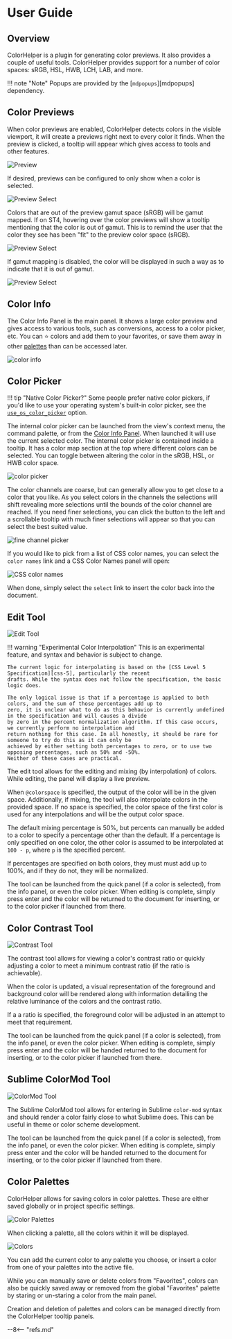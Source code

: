 # User Guide

## Overview

ColorHelper is a plugin for generating color previews. It also provides a couple of useful tools. ColorHelper provides
support for a number of color spaces: sRGB, HSL, HWB, LCH, LAB, and more.

!!! note "Note"
    Popups are provided by the [`mdpopups`][mdpopups] dependency.

## Color Previews

When color previews are enabled, ColorHelper detects colors in the visible viewport, it will create a previews right
next to every color it finds. When the preview is clicked, a tooltip will appear which gives access to tools and other
features.

![Preview](images/example.png)

If desired, previews can be configured to only show when a color is selected.

![Preview Select](images/preview_select.png)

Colors that are out of the preview gamut space (sRGB) will be gamut mapped. If on ST4, hovering over the color previews
will show a tooltip mentioning that the color is out of gamut. This is to remind the user that the color they see has
been "fit" to the preview color space (sRGB).

![Preview Select](images/gamut_mapped.png)

If gamut mapping is disabled, the color will be displayed in such a way as to indicate that it is out of gamut.

![Preview Select](images/out_of_gamut.png)

## Color Info

The Color Info Panel is the main panel. It shows a large color preview and gives access to various tools, such as
conversions, access to a color picker, etc. You can :star: colors and add them to your favorites, or save them away
in other [palettes](#palette-panel) than can be accessed later.

![color info](images/color_info.png)

## Color Picker

!!! tip "Native Color Picker?"
    Some people prefer native color pickers, if you'd like to use your operating system's built-in color picker,
    see the [`use_os_color_picker`](settings/color_picker.md#use_os_color_picker) option.

The internal color picker can be launched from the view's context menu, the command palette, or from the
[Color Info Panel](#color_info).  When launched it will use the current selected color. The internal color picker is
contained inside a tooltip.  It has a color map section at the top where different colors can be selected. You can
toggle between altering the color in the sRGB, HSL, or HWB color space.

![color picker](images/color_picker.png)

The color channels are coarse, but can generally allow you to get close to a color that you like.  As you select colors
in the channels the selections will shift revealing more selections until the bounds of the color channel are reached.
If you need finer selections, you can click the button to the left and a scrollable tooltip with much finer selections
will appear so that you can select the best suited value.

![fine channel picker](images/fine_channel_picker.png)

If you would like to pick from a list of CSS color names, you can select the `color names` link and a CSS Color Names
panel will open:

![CSS color names](images/css_color_name_panel.png)

When done, simply select the `select` link to insert the color back into the document.

## Edit Tool

![Edit Tool](images/edit_tool.gif)

!!! warning "Experimental Color Interpolation"
    This is an experimental feature, and syntax and behavior is subject to change.

    The current logic for interpolating is based on the [CSS Level 5 Specification][css-5], particularly the recent
    drafts. While the syntax does not follow the specification, the basic logic does.

    The only logical issue is that if a percentage is applied to both colors, and the sum of those percentages add up to
    zero, it is unclear what to do as this behavior is currently undefined in the specification and will causes a divide
    by zero in the percent normalization algorithm. If this case occurs, we currently perform no interpolation and
    return nothing for this case. In all honestly, it should be rare for someone to try do this as it can only be
    achieved by either setting both percentages to zero, or to use two opposing percentages, such as 50% and -50%.
    Neither of these cases are practical.

The edit tool allows for the editing and mixing (by interpolation) of colors. While editing, the panel will display a
live preview.

When `@colorspace` is specified, the output of the color will be in the given space. Additionally, if mixing, the tool
will also interpolate colors in the provided space. If no space is specified, the color space of the first color is
used for any interpolations and will be the output color space.

The default mixing percentage is 50%, but percents can manually be added to a color to specify a percentage other than
the default. If a percentage is only specified on one color, the other color is assumed to be interpolated at `100 - p`,
where `p` is the specified percent.

If percentages are specified on both colors, they must must add up to 100%, and if they do not, they will be normalized.

The tool can be launched from the quick panel (if a color is selected), from the info panel, or even the color picker.
When editing is complete, simply press enter and the color will be returned to the document for inserting, or to the
color picker if launched from there.

## Color Contrast Tool

![Contrast Tool](images/contrast_tool.gif)

The contrast tool allows for viewing a color's contrast ratio or quickly adjusting a color to meet a minimum contrast
ratio (if the ratio is achievable).

When the color is updated, a visual representation of the foreground and background color will be rendered along with
information detailing the relative luminance of the colors and the contrast ratio.

If a a ratio is specified, the foreground color will be adjusted in an attempt to meet that requirement.

The tool can be launched from the quick panel (if a color is selected), from the info panel, or even the color picker.
When editing is complete, simply press enter and the color will be handed returned to the document for inserting, or
to the color picker if launched from there.

## Sublime ColorMod Tool

![ColorMod Tool](images/colormod_tool.gif)

The Sublime ColorMod tool allows for entering in Sublime `color-mod` syntax and should render a color fairly close to
what Sublime does. This can be useful in theme or color scheme development.

The tool can be launched from the quick panel (if a color is selected), from the info panel, or even the color picker.
When editing is complete, simply press enter and the color will be handed returned to the document for inserting, or
to the color picker if launched from there.

## Color Palettes

ColorHelper allows for saving colors in color palettes. These are either saved globally or in project specific settings.

![Color Palettes](images/color_palettes.png)

When clicking a palette, all the colors within it will be displayed.

![Colors](images/colors.png)

You can add the current color to any palette you choose, or insert a color from one of your palettes into the active
file.

While you can manually save or delete colors from "Favorites", colors can also be quickly saved away or removed from the
global "Favorites" palette by staring or un-staring a color from the main panel.

Creation and deletion of palettes and colors can be managed directly from the ColorHelper tooltip panels.

--8<-- "refs.md"
